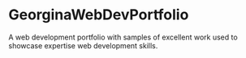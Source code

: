 # GeorginaWebDevPortfolio
A web development portfolio with samples of excellent work used to showcase expertise web development skills. 
